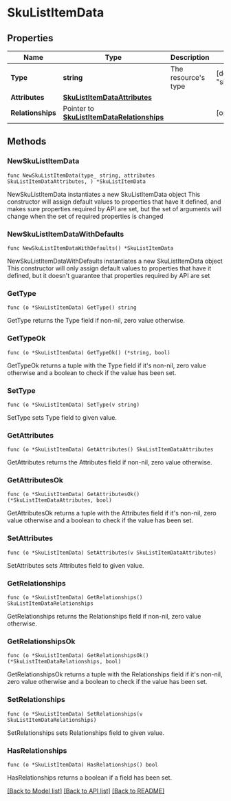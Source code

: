 # SkuListItemData

## Properties

Name | Type | Description | Notes
------------ | ------------- | ------------- | -------------
**Type** | **string** | The resource&#39;s type | [default to "sku_list_items"]
**Attributes** | [**SkuListItemDataAttributes**](SkuListItemDataAttributes.md) |  | 
**Relationships** | Pointer to [**SkuListItemDataRelationships**](SkuListItemDataRelationships.md) |  | [optional] 

## Methods

### NewSkuListItemData

`func NewSkuListItemData(type_ string, attributes SkuListItemDataAttributes, ) *SkuListItemData`

NewSkuListItemData instantiates a new SkuListItemData object
This constructor will assign default values to properties that have it defined,
and makes sure properties required by API are set, but the set of arguments
will change when the set of required properties is changed

### NewSkuListItemDataWithDefaults

`func NewSkuListItemDataWithDefaults() *SkuListItemData`

NewSkuListItemDataWithDefaults instantiates a new SkuListItemData object
This constructor will only assign default values to properties that have it defined,
but it doesn't guarantee that properties required by API are set

### GetType

`func (o *SkuListItemData) GetType() string`

GetType returns the Type field if non-nil, zero value otherwise.

### GetTypeOk

`func (o *SkuListItemData) GetTypeOk() (*string, bool)`

GetTypeOk returns a tuple with the Type field if it's non-nil, zero value otherwise
and a boolean to check if the value has been set.

### SetType

`func (o *SkuListItemData) SetType(v string)`

SetType sets Type field to given value.


### GetAttributes

`func (o *SkuListItemData) GetAttributes() SkuListItemDataAttributes`

GetAttributes returns the Attributes field if non-nil, zero value otherwise.

### GetAttributesOk

`func (o *SkuListItemData) GetAttributesOk() (*SkuListItemDataAttributes, bool)`

GetAttributesOk returns a tuple with the Attributes field if it's non-nil, zero value otherwise
and a boolean to check if the value has been set.

### SetAttributes

`func (o *SkuListItemData) SetAttributes(v SkuListItemDataAttributes)`

SetAttributes sets Attributes field to given value.


### GetRelationships

`func (o *SkuListItemData) GetRelationships() SkuListItemDataRelationships`

GetRelationships returns the Relationships field if non-nil, zero value otherwise.

### GetRelationshipsOk

`func (o *SkuListItemData) GetRelationshipsOk() (*SkuListItemDataRelationships, bool)`

GetRelationshipsOk returns a tuple with the Relationships field if it's non-nil, zero value otherwise
and a boolean to check if the value has been set.

### SetRelationships

`func (o *SkuListItemData) SetRelationships(v SkuListItemDataRelationships)`

SetRelationships sets Relationships field to given value.

### HasRelationships

`func (o *SkuListItemData) HasRelationships() bool`

HasRelationships returns a boolean if a field has been set.


[[Back to Model list]](../README.md#documentation-for-models) [[Back to API list]](../README.md#documentation-for-api-endpoints) [[Back to README]](../README.md)


